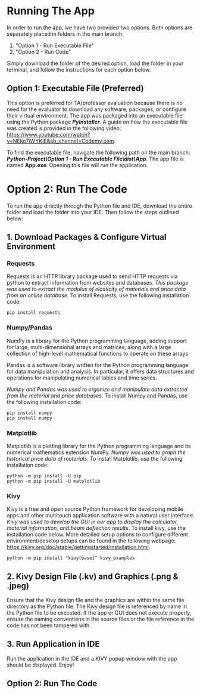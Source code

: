 # Running The App

In order to run the app, we have two provided two options. Both options are separately placed in folders in the main branch: 

<ol>
 <li>"Option 1 - Run Executable File"</li>
 <li>"Option 2 - Run Code"</li>
</ol> 
Simply download the folder of the desired option, load the folder in your terminal, and follow the instructions for each option below.


## Option 1: Executable File (Preferred)
This option is preferred for TA/professor evaluation because there is no need for the evaluator to download any software, packages, or configure their virtual environment. The app was packaged into an executable file using the Python package ***PyInstaller***. A guide on how the executable file was created is provided in the following video: https://www.youtube.com/watch?v=NEko7jWYKiE&ab_channel=Codemy.com. 

To find the executable file, navigate the following path on the main branch: ***Python-Project\Option 1 - Run Executable File\dist\App***. The app file is named **App.exe**. Opening this file will run the application. 


# **Option 2: Run The Code**

To run the app directly through the Python file and IDE, download the entire folder and load the folder into your IDE. Then follow the steps outlined below:


## 1. **Download Packages & Configure Virtual Environment**

### **Requests**
Requests is an HTTP library package used to send HTTP requests via python to extract information from websites and databases. *This package was used to extract the modulus of elasticity of materials and price data from an online database*. To install Requests, use the following installation code: 

```
pip install requests
```
### **Numpy/Pandas**
NumPy is a library for the Python programming language, adding support for large, multi-dimensional arrays and matrices, along with a large collection of high-level mathematical functions to operate on these arrays

Pandas is a software library written for the Python programming language for data manipulation and analysis. In particular, it offers data structures and operations for manipulating numerical tables and time series.

*Numpy and Pandas was used to organize and manipulate data extracted from the material and price databases*. To install Numpy and Pandas, use the following installation code: 

```
pip install numpy
pip install numpy
```

### **Matplotlib**
Matplotlib is a plotting library for the Python programming language and its numerical mathematics extension NumPy. *Numpy was used to graph the historical price data of materials*. To install Matplotlib, use the following installation code:

```
python -m pip install -U pip
python -m pip install -U matplotlib
```

### **Kivy**
Kivy is a free and open source Python framework for developing mobile apps and other multitouch application software with a natural user interface. *Kivy was used to develop the GUI in our app to display the calculator, material information, and beam deflection results*. To install kivy, use the installation code below. More detailed setup options to configure different environment/desktop setups can be found in the following webpage: https://kivy.org/doc/stable/gettingstarted/installation.html. 

```
python -m pip install "kivy[base]" kivy_examples
```

## 2. Kivy Design File (.kv) and Graphics (.png & .jpeg)
Ensure that the Kivy design file and the graphics are within the same file directory as the Python file. The Kivy design file is referenced by name in the Python file to be executed. If the app or GUI does not execute properly, ensure the naming conventions in the source files or the file reference in the code has not been tampered with. 

## 3. Run Application in IDE
Run the application in the IDE and a KIVY popup window with the app should be displayed. Enjoy!



## Option 2: Run The Code 







